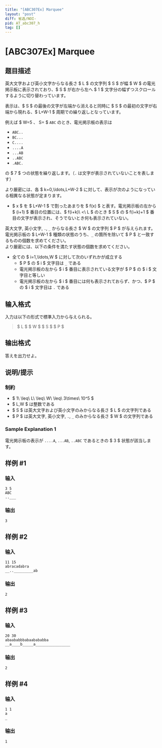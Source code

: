 ```yaml
---
title: "[ABC307Ex] Marquee"
layout: "post"
diff: 省选/NOI-
pid: AT_abc307_h
tag: []
---
```


# [ABC307Ex] Marquee

## 题目描述

[problemUrl]: https://atcoder.jp/contests/abc307/tasks/abc307_h

英大文字および英小文字からなる長さ $ L $ の文字列 $ S $ が幅 $ W $ の電光掲示板に表示されており、$ S $ が右から左へ $ 1 $ 文字分の幅ずつスクロールするように切り替わっています。

表示は、$ S $ の最後の文字が左端から消えると同時に $ S $ の最初の文字が右端から現れる、$ L+W-1 $ 周期での繰り返しとなっています。

例えば $ W=5 $、$ S= $ `ABC` のとき、電光掲示板の表示は

- `ABC..`
- `BC...`
- `C....`
- `....A`
- `...AB`
- `..ABC`
- `.ABC.`

の $ 7 $ つの状態を繰り返します。（`.` は文字が表示されていないことを表します）

より厳密には、各 $ k=0,\ldots,L+W-2 $ に対して、表示が次のようになっている相異なる状態が定まります。

- $ x $ を $ L+W-1 $ で割ったあまりを $ f(x) $ と表す。電光掲示板の左から $ (i+1) $ 番目の位置には、$ f(i+k)\ <\ L $ のとき $ S $ の $ f(i+k)+1 $ 番目の文字が表示され、そうでないとき何も表示されていない。

英大文字, 英小文字, `.`, `_` からなる長さ $ W $ の文字列 $ P $ が与えられます。  
電光掲示板の $ L+W-1 $ 種類の状態のうち、`_` の箇所を除いて $ P $ と一致するものの個数を求めてください。  
より厳密には、以下の条件を満たす状態の個数を求めてください。

- 全ての $ i=1,\ldots,W $ に対して次のいずれかが成立する
  - $ P $ の $ i $ 文字目は `_` である
  - 電光掲示板の左から $ i $ 番目に表示されている文字が $ P $ の $ i $ 文字目と等しい
  - 電光掲示板の左から $ i $ 番目には何も表示されておらず、かつ、$ P $ の $ i $ 文字目は `.` である

## 输入格式

入力は以下の形式で標準入力から与えられる。

> $ L $ $ W $ $ S $ $ P $

## 输出格式

答えを出力せよ。

## 说明/提示

### 制約

- $ 1\ \leq\ L\ \leq\ W\ \leq\ 3\times\ 10^5 $
- $ L,W $ は整数である
- $ S $ は英大文字および英小文字のみからなる長さ $ L $ の文字列である
- $ P $ は英大文字, 英小文字, `.`, `_` のみからなる長さ $ W $ の文字列である

### Sample Explanation 1

電光掲示板の表示が `....A`, `...AB`, `..ABC` であるときの $ 3 $ 状態が該当します。

## 样例 #1

### 输入

```
3 5
ABC
..___
```

### 输出

```
3
```

## 样例 #2

### 输入

```
11 15
abracadabra
__.._________ab
```

### 输出

```
2
```

## 样例 #3

### 输入

```
20 30
abaababbbabaabababba
__a____b_____a________________
```

### 输出

```
2
```

## 样例 #4

### 输入

```
1 1
a
_
```

### 输出

```
1
```

